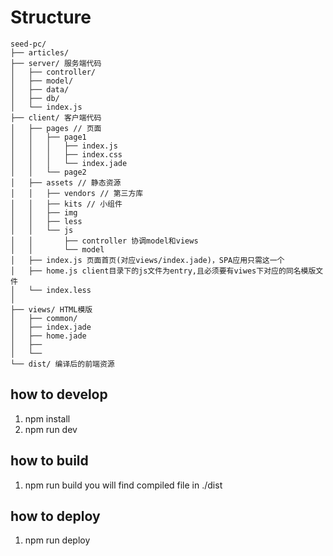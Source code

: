 # Structure
```
seed-pc/
├── articles/
├── server/ 服务端代码
│   ├── controller/
│   ├── model/
│   ├── data/
│   ├── db/
│   └── index.js
├── client/ 客户端代码
│   ├── pages // 页面
│   │   ├── page1
│   │   │   ├── index.js
│   │   │   ├── index.css
│   │   │   └── index.jade
│   │   └── page2
│   ├── assets // 静态资源
│   │   ├── vendors // 第三方库
│   │   ├── kits // 小组件
│   │   ├── img
│   │   ├── less
│   │   └── js
│   │       ├── controller 协调model和views
│   │       └── model
│   ├── index.js 页面首页(对应views/index.jade)，SPA应用只需这一个
│   ├── home.js client目录下的js文件为entry,且必须要有viwes下对应的同名模版文件 
│   └── index.less
│
├── views/ HTML模版
│   ├── common/
│   ├── index.jade
│   ├── home.jade
│   ├── 
│   └──
└── dist/ 编译后的前端资源
```

## how to develop
1. npm install
2. npm run dev


## how to build
1. npm run build
you will find compiled file in ./dist

## how to deploy
1. npm run deploy





 